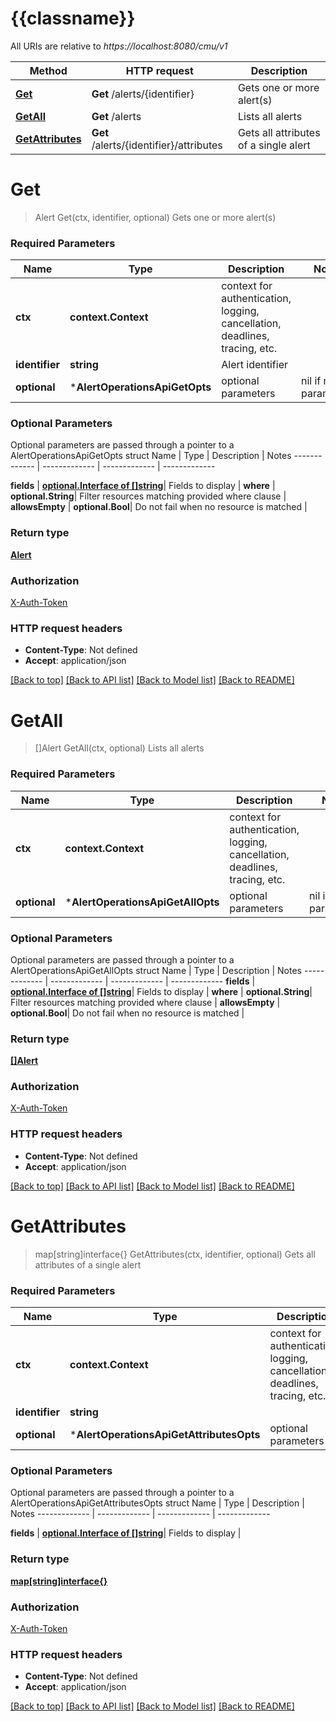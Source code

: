# {{classname}}

All URIs are relative to *https://localhost:8080/cmu/v1*

Method | HTTP request | Description
------------- | ------------- | -------------
[**Get**](AlertOperationsApi.md#Get) | **Get** /alerts/{identifier} | Gets one or more alert(s)
[**GetAll**](AlertOperationsApi.md#GetAll) | **Get** /alerts | Lists all alerts
[**GetAttributes**](AlertOperationsApi.md#GetAttributes) | **Get** /alerts/{identifier}/attributes | Gets all attributes of a single alert

# **Get**
> Alert Get(ctx, identifier, optional)
Gets one or more alert(s)

### Required Parameters

Name | Type | Description  | Notes
------------- | ------------- | ------------- | -------------
 **ctx** | **context.Context** | context for authentication, logging, cancellation, deadlines, tracing, etc.
  **identifier** | **string**| Alert identifier | 
 **optional** | ***AlertOperationsApiGetOpts** | optional parameters | nil if no parameters

### Optional Parameters
Optional parameters are passed through a pointer to a AlertOperationsApiGetOpts struct
Name | Type | Description  | Notes
------------- | ------------- | ------------- | -------------

 **fields** | [**optional.Interface of []string**](string.md)| Fields to display | 
 **where** | **optional.String**| Filter resources matching provided where clause | 
 **allowsEmpty** | **optional.Bool**| Do not fail when no resource is matched | 

### Return type

[**Alert**](Alert.md)

### Authorization

[X-Auth-Token](../README.md#X-Auth-Token)

### HTTP request headers

 - **Content-Type**: Not defined
 - **Accept**: application/json

[[Back to top]](#) [[Back to API list]](../README.md#documentation-for-api-endpoints) [[Back to Model list]](../README.md#documentation-for-models) [[Back to README]](../README.md)

# **GetAll**
> []Alert GetAll(ctx, optional)
Lists all alerts

### Required Parameters

Name | Type | Description  | Notes
------------- | ------------- | ------------- | -------------
 **ctx** | **context.Context** | context for authentication, logging, cancellation, deadlines, tracing, etc.
 **optional** | ***AlertOperationsApiGetAllOpts** | optional parameters | nil if no parameters

### Optional Parameters
Optional parameters are passed through a pointer to a AlertOperationsApiGetAllOpts struct
Name | Type | Description  | Notes
------------- | ------------- | ------------- | -------------
 **fields** | [**optional.Interface of []string**](string.md)| Fields to display | 
 **where** | **optional.String**| Filter resources matching provided where clause | 
 **allowsEmpty** | **optional.Bool**| Do not fail when no resource is matched | 

### Return type

[**[]Alert**](Alert.md)

### Authorization

[X-Auth-Token](../README.md#X-Auth-Token)

### HTTP request headers

 - **Content-Type**: Not defined
 - **Accept**: application/json

[[Back to top]](#) [[Back to API list]](../README.md#documentation-for-api-endpoints) [[Back to Model list]](../README.md#documentation-for-models) [[Back to README]](../README.md)

# **GetAttributes**
> map[string]interface{} GetAttributes(ctx, identifier, optional)
Gets all attributes of a single alert

### Required Parameters

Name | Type | Description  | Notes
------------- | ------------- | ------------- | -------------
 **ctx** | **context.Context** | context for authentication, logging, cancellation, deadlines, tracing, etc.
  **identifier** | **string**|  | 
 **optional** | ***AlertOperationsApiGetAttributesOpts** | optional parameters | nil if no parameters

### Optional Parameters
Optional parameters are passed through a pointer to a AlertOperationsApiGetAttributesOpts struct
Name | Type | Description  | Notes
------------- | ------------- | ------------- | -------------

 **fields** | [**optional.Interface of []string**](string.md)| Fields to display | 

### Return type

[**map[string]interface{}**](interface{}.md)

### Authorization

[X-Auth-Token](../README.md#X-Auth-Token)

### HTTP request headers

 - **Content-Type**: Not defined
 - **Accept**: application/json

[[Back to top]](#) [[Back to API list]](../README.md#documentation-for-api-endpoints) [[Back to Model list]](../README.md#documentation-for-models) [[Back to README]](../README.md)

